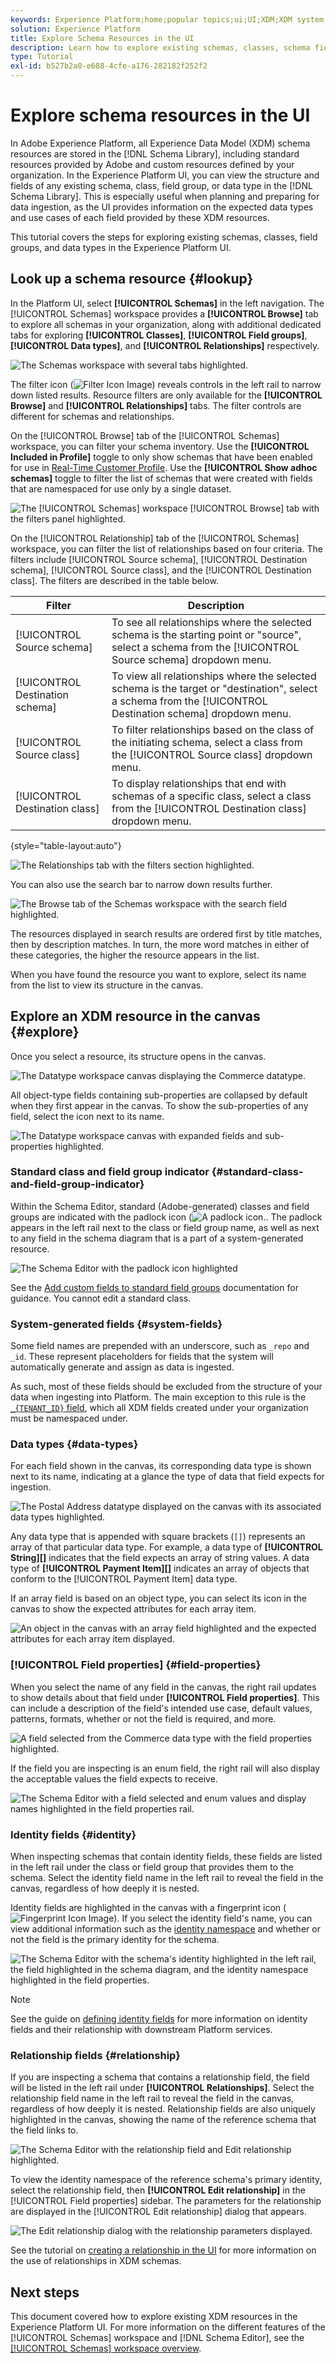 ```yaml
---
keywords: Experience Platform;home;popular topics;ui;UI;XDM;XDM system;experience data model;Experience data model;Experience Data Model;data model;Data Model;explore;class;field group;data type;schema;
solution: Experience Platform
title: Explore Schema Resources in the UI
description: Learn how to explore existing schemas, classes, schema field groups, and data types in the Experience Platform user interface.
type: Tutorial
exl-id: b527b2a0-e688-4cfe-a176-282182f252f2
---
```

# Explore schema resources in the UI

In Adobe Experience Platform, all Experience Data Model (XDM) schema resources are stored in the [!DNL Schema Library], including standard resources provided by Adobe and custom resources defined by your organization. In the Experience Platform UI, you can view the structure and fields of any existing schema, class, field group, or data type in the [!DNL Schema Library]. This is especially useful when planning and preparing for data ingestion, as the UI provides information on the expected data types and use cases of each field provided by these XDM resources.

This tutorial covers the steps for exploring existing schemas, classes, field groups, and data types in the Experience Platform UI.

## Look up a schema resource {#lookup}

In the Platform UI, select **[!UICONTROL Schemas]** in the left navigation. The [!UICONTROL Schemas] workspace provides a **[!UICONTROL Browse]** tab to explore all schemas in your organization, along with additional dedicated tabs for exploring **[!UICONTROL Classes]**, **[!UICONTROL Field groups]**, **[!UICONTROL Data types]**, and **[!UICONTROL Relationships]** respectively.

![The Schemas workspace with several tabs highlighted.](../images/ui/explore/tabs.png)

The filter icon (![Filter Icon Image](/help/images/icons/filter.png)) reveals controls in the left rail to narrow down listed results. Resource filters are only available for the **[!UICONTROL Browse]** and **[!UICONTROL Relationships]** tabs. The filter controls are different for schemas and relationships.

On the [!UICONTROL Browse] tab of the [!UICONTROL Schemas] workspace, you can filter your schema inventory. Use the **[!UICONTROL Included in Profile]** toggle to only show schemas that have been enabled for use in [Real-Time Customer Profile](../../profile/home.md). Use the **[!UICONTROL Show adhoc schemas]** toggle to filter the list of schemas that were created with fields that are namespaced for use only by a single dataset.

![The [!UICONTROL Schemas] workspace [!UICONTROL Browse] tab with the filters panel highlighted.](../images/ui/explore/filters.png)

On the [!UICONTROL Relationship] tab of the [!UICONTROL Schemas] workspace, you can filter the list of relationships based on four criteria. The filters include [!UICONTROL Source schema], [!UICONTROL Destination schema], [!UICONTROL Source class], and the [!UICONTROL Destination class]. The filters are described in the table below.

| Filter                            |Description |
|-----------------------------------|------------|
| [!UICONTROL Source schema]        | To see all relationships where the selected schema is the starting point or "source", select a schema from the [!UICONTROL Source schema] dropdown menu. |
| [!UICONTROL Destination schema]   | To view all relationships where the selected schema is the target or "destination", select a schema from the [!UICONTROL Destination schema] dropdown menu. |
| [!UICONTROL Source class]         | To filter relationships based on the class of the initiating schema, select a class from the [!UICONTROL Source class] dropdown menu. |
| [!UICONTROL Destination class]    | To display relationships that end with schemas of a specific class, select a class from the [!UICONTROL Destination class] dropdown menu. |

{style="table-layout:auto"}

![The Relationships tab with the filters section highlighted.](../images/ui/explore/relationships-filter.png)

You can also use the search bar to narrow down results further.

![The Browse tab of the Schemas workspace with the search field highlighted.](../images/ui/explore/search.png)

The resources displayed in search results are ordered first by title matches, then by description matches. In turn, the more word matches in either of these categories, the higher the resource appears in the list.

When you have found the resource you want to explore, select its name from the list to view its structure in the canvas.

## Explore an XDM resource in the canvas {#explore}

Once you select a resource, its structure opens in the canvas.

![The Datatype workspace canvas displaying the Commerce datatype.](../images/ui/explore/canvas.png)

All object-type fields containing sub-properties are collapsed by default when they first appear in the canvas. To show the sub-properties of any field, select the icon next to its name.

![The Datatype workspace canvas with expanded fields and sub-properties highlighted.](../images/ui/explore/field-expand.png)

### Standard class and field group indicator {#standard-class-and-field-group-indicator}

Within the Schema Editor, standard (Adobe-generated) classes and field groups are indicated with the padlock icon (![A padlock icon.](/help/images/icons/lock-closed.png). The padlock appears in the left rail next to the class or field group name, as well as next to any field in the schema diagram that is a part of a system-generated resource.

![The Schema Editor with the padlock icon highlighted](../images/ui/explore/schema-editor-padlock-icon.png)

See the [Add custom fields to standard field groups](./resources/schemas.md) documentation for guidance. You cannot edit a standard class.

### System-generated fields {#system-fields}

Some field names are prepended with an underscore, such as `_repo` and `_id`. These represent placeholders for fields that the system will automatically generate and assign as data is ingested.

As such, most of these fields should be excluded from the structure of your data when ingesting into Platform. The main exception to this rule is the [`_{TENANT_ID}` field](../api/getting-started.md#know-your-tenant_id), which all XDM fields created under your organization must be namespaced under.

### Data types {#data-types}

For each field shown in the canvas, its corresponding data type is shown next to its name, indicating at a glance the type of data that field expects for ingestion.

![The Postal Address datatype displayed on the canvas with its associated data types highlighted.](../images/ui/explore/data-types.png)

Any data type that is appended with square brackets (`[]`) represents an array of that particular data type. For example, a data type of **[!UICONTROL String]\[]** indicates that the field expects an array of string values. A data type of **[!UICONTROL Payment Item]\[]** indicates an array of objects that conform to the [!UICONTROL Payment Item] data type.

If an array field is based on an object type, you can select its icon in the canvas to show the expected attributes for each array item.

![An object in the canvas with an array field highlighted and the expected attributes for each array item displayed.](../images/ui/explore/array-type.png)

### [!UICONTROL Field properties] {#field-properties}

When you select the name of any field in the canvas, the right rail updates to show details about that field under **[!UICONTROL Field properties]**. This can include a description of the field's intended use case, default values, patterns, formats, whether or not the field is required, and more.

![A field selected from the Commerce data type with the field properties highlighted.](../images/ui/explore/field-properties.png)

If the field you are inspecting is an enum field, the right rail will also display the acceptable values the field expects to receive.

![The Schema Editor with a field selected and enum values and display names highlighted in the field properties rail.](../images/ui/explore/enum-field.png)

### Identity fields {#identity}

When inspecting schemas that contain identity fields, these fields are listed in the left rail under the class or field group that provides them to the schema. Select the identity field name in the left rail to reveal the field in the canvas, regardless of how deeply it is nested.

Identity fields are highlighted in the canvas with a fingerprint icon (![Fingerprint Icon Image](/help/images/icons/identity-service.png)). If you select the identity field's name, you can view additional information such as the [identity namespace](../../identity-service/features/namespaces.md) and whether or not the field is the primary identity for the schema.

<!-- Update image so it doesnt have relationship in the properties rail. -->
![The Schema Editor with the schema's identity highlighted in the left rail, the field highlighted in the schema diagram, and the identity namespace highlighted in the field properties.](../images/ui/explore/identity-field.png)

>[!NOTE]
>
>See the guide on [defining identity fields](./fields/identity.md) for more information on identity fields and their relationship with downstream Platform services.

### Relationship fields {#relationship}

If you are inspecting a schema that contains a relationship field, the field will be listed in the left rail under **[!UICONTROL Relationships]**. Select the relationship field name in the left rail to reveal the field in the canvas, regardless of how deeply it is nested. Relationship fields are also uniquely highlighted in the canvas, showing the name of the reference schema that the field links to.

![The Schema Editor with the relationship field and Edit relationship highlighted.](../images/ui/explore/relationship-field.png)

To view the identity namespace of the reference schema's primary identity, select the relationship field, then **[!UICONTROL Edit relationship]** in the [!UICONTROL Field properties] sidebar. The parameters for the relationship are displayed in the [!UICONTROL Edit relationship] dialog that appears.

![The Edit relationship dialog with the relationship parameters displayed.](../images/ui/explore/edit-relationship-dialog.png)

See the tutorial on [creating a relationship in the UI](../tutorials/relationship-ui.md) for more information on the use of relationships in XDM schemas.

## Next steps

This document covered how to explore existing XDM resources in the Experience Platform UI. For more information on the different features of the [!UICONTROL Schemas] workspace and [!DNL Schema Editor], see the [[!UICONTROL Schemas] workspace overview](./overview.md).
